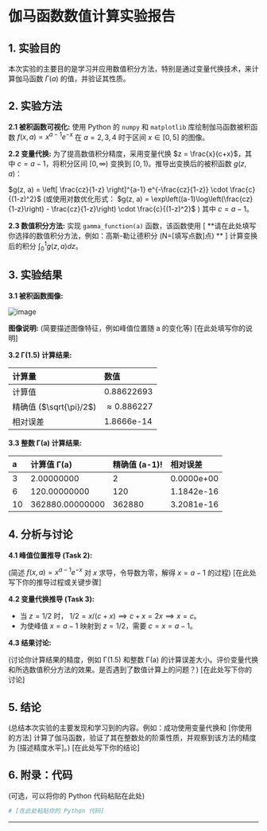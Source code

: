 # 伽马函数数值计算实验报告


## 1. 实验目的

本次实验的主要目的是学习并应用数值积分方法，特别是通过变量代换技术，来计算伽马函数 $\Gamma(a)$ 的值，并验证其性质。

## 2. 实验方法

**2.1 被积函数可视化:**
使用 Python 的 `numpy` 和 `matplotlib` 库绘制伽马函数被积函数 $f(x, a) = x^{a-1} e^{-x}$ 在 $a=2, 3, 4$ 时于区间 $x \in [0, 5]$ 的图像。

**2.2 变量代换:**
为了提高数值积分精度，采用变量代换 $z = \frac{x}{c+x}$，其中 $c=a-1$，将积分区间 $[0, \infty)$ 变换到 $[0, 1)$。推导出变换后的被积函数 $g(z, a)$：

$g(z, a) = \left[ \frac{cz}{1-z} \right]^{a-1} e^{-\frac{cz}{1-z}} \cdot \frac{c}{(1-z)^2}$
(或使用对数优化形式： $g(z, a) = \exp\left((a-1)\log\left(\frac{cz}{1-z}\right) - \frac{cz}{1-z}\right) \cdot \frac{c}{(1-z)^2}$ )
其中 $c=a-1$。

**2.3 数值积分方法:**
实现 `gamma_function(a)` 函数，该函数使用 [ **请在此处填写你选择的数值积分方法，例如：高斯-勒让德积分 (N=[填写点数]点) ** ] 计算变换后的积分 $\int_0^1 g(z, a) dz$。

## 3. 实验结果

**3.1 被积函数图像:**

![image](https://github.com/user-attachments/assets/9331fe31-df6b-4d98-9c08-5482f20ba2bf)


**图像说明:** (简要描述图像特征，例如峰值位置随 a 的变化等)
[在此处填写你的说明]

**3.2 Γ(1.5) 计算结果:**

| 计算量        | 数值                     |
| :------------ | :----------------------- |
| 计算值        | 0.88622693 |
| 精确值 ($\sqrt{\pi}/2$) | $\approx 0.886227$       |
| 相对误差      |1.8666e-14   |

**3.3 整数 Γ(a) 计算结果:**

| a   | 计算值 Γ(a)          | 精确值 (a-1)! | 相对误差             |
| :-- | :------------------- | :------------ | :------------------- |
| 3   | 2.00000000 | 2             | 0.0000e+00|
| 6   | 120.00000000 | 120           | 1.1842e-16|
| 10  | 362880.00000000| 362880        | 3.2081e-16|

## 4. 分析与讨论

**4.1 峰值位置推导 (Task 2):**

(简述 $f(x, a) = x^{a-1} e^{-x}$ 对 $x$ 求导，令导数为零，解得 $x=a-1$ 的过程)
[在此处写下你的推导过程或关键步骤]

**4.2 变量代换推导 (Task 3):**

*   当 $z=1/2$ 时， $1/2 = x/(c+x) \implies c+x = 2x \implies x=c$。
*   为使峰值 $x=a-1$ 映射到 $z=1/2$，需要 $c=x=a-1$。

**4.3 结果讨论:**

(讨论你计算结果的精度，例如 Γ(1.5) 和整数 Γ(a) 的计算误差大小。评价变量代换和所选数值积分方法的效果。是否遇到了数值计算上的问题？)
[在此处写下你的讨论]

## 5. 结论

(总结本次实验的主要发现和学习到的内容。例如：成功使用变量代换和 [你使用的方法] 计算了伽马函数，验证了其在整数处的阶乘性质，并观察到该方法的精度为 [描述精度水平]。)
[在此处写下你的结论]

## 6. 附录：代码

(可选，可以将你的 Python 代码粘贴在此处)

```python
# [在此处粘贴你的 Python 代码]
```

---
